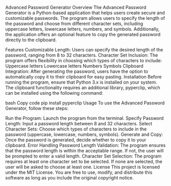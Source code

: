 Advanced Password Generator
Overview
The Advanced Password Generator is a Python-based application that helps users create secure and customizable passwords. The program allows users to specify the length of the password and choose from different character sets, including uppercase letters, lowercase letters, numbers, and symbols. Additionally, the application offers an optional feature to copy the generated password directly to the clipboard.

Features
Customizable Length: Users can specify the desired length of the password, ranging from 8 to 32 characters.
Character Set Inclusion: The program offers flexibility in choosing which types of characters to include:
Uppercase letters
Lowercase letters
Numbers
Symbols
Clipboard Integration: After generating the password, users have the option to automatically copy it to their clipboard for easy pasting.
Installation
Before running the program, ensure that Python 3.x is installed on your system. The clipboard functionality requires an additional library, pyperclip, which can be installed using the following command:

bash
Copy code
pip install pyperclip
Usage
To use the Advanced Password Generator, follow these steps:

Run the Program: Launch the program from the terminal.
Specify Password Length: Input a password length between 8 and 32 characters.
Select Character Sets: Choose which types of characters to include in the password (uppercase, lowercase, numbers, symbols).
Generate and Copy: Once the password is generated, decide whether to copy it to your clipboard.
Error Handling
Password Length Validation: The program ensures that the password length is within the acceptable range. If not, the user will be prompted to enter a valid length.
Character Set Selection: The program requires at least one character set to be selected. If none are selected, the user will be asked to choose at least one.
License
This project is licensed under the MIT License. You are free to use, modify, and distribute this software as long as you include the original copyright notice.


